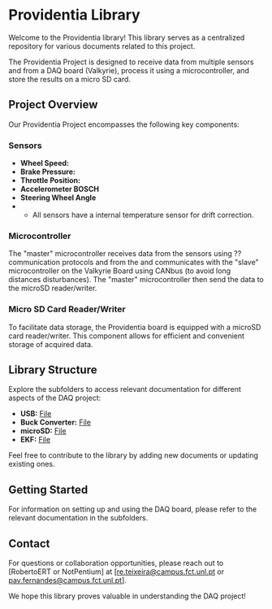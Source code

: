 # Providentia Library

Welcome to the Providentia library! 
This library serves as a centralized repository for various documents related to this project. 

The Providentia Project is designed to receive data from multiple sensors and from a DAQ board (Valkyrie), process it using a microcontroller, and store the results on a micro SD card. 

## Project Overview

Our Providentia Project encompasses the following key components:

### Sensors

- **Wheel Speed:**
- **Brake Pressure:**
- **Throttle Position:**
- **Accelerometer BOSCH**
- **Steering Wheel Angle**
- - All sensors have a internal temperature sensor for drift correction.  

### Microcontroller

The "master" microcontroller receives data from the sensors using ?? communication protocols and from the and communicates with the "slave" microcontroller on the Valkyrie Board using CANbus (to avoid long distances disturbances). The "master" microcontroller then send the data to the microSD reader/writer.

### Micro SD Card Reader/Writer

To facilitate data storage, the Providentia board is equipped with a microSD card reader/writer. This component allows for efficient and convenient storage of acquired data.

## Library Structure

Explore the subfolders to access relevant documentation for different aspects of the DAQ project:

- **USB:** [File](./Eletronics/USB.md)
- **Buck Converter:** [File](./Eletronics/buckConverter.md)
- **microSD:** [File](./Eletronics/microSD.md)
- **EKF:** [File](./Sensor_Fusion/nonLinearKalmanFilter.md)

Feel free to contribute to the library by adding new documents or updating existing ones.

## Getting Started

For information on setting up and using the DAQ board, please refer to the relevant documentation in the subfolders.

## Contact

For questions or collaboration opportunities, please reach out to [RobertoERT or NotPentium] at [re.teixeira@campus.fct.unl.pt or pav.fernandes@campus.fct.unl.pt].

We hope this library proves valuable in understanding the DAQ project!

